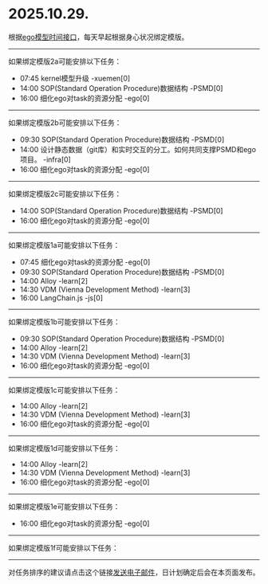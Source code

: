 # 2025.10.29.

根据[ego模型时间接口](https://gitee.com/hyg/blog/blob/master/timeflow.md)，每天早起根据身心状况绑定模版。

---
如果绑定模版2a可能安排以下任务：

- 07:45	kernel模型升级 -xuemen[0]
- 14:00	SOP(Standard Operation Procedure)数据结构 -PSMD[0]
- 16:00	细化ego对task的资源分配 -ego[0]

---
如果绑定模版2b可能安排以下任务：

- 09:30	SOP(Standard Operation Procedure)数据结构 -PSMD[0]
- 14:00	设计静态数据（git库）和实时交互的分工。如何共同支撑PSMD和ego项目。 -infra[0]
- 16:00	细化ego对task的资源分配 -ego[0]

---
如果绑定模版2c可能安排以下任务：

- 14:00	SOP(Standard Operation Procedure)数据结构 -PSMD[0]
- 16:00	细化ego对task的资源分配 -ego[0]

---
如果绑定模版1a可能安排以下任务：

- 07:45	细化ego对task的资源分配 -ego[0]
- 09:30	SOP(Standard Operation Procedure)数据结构 -PSMD[0]
- 14:00	Alloy -learn[2]
- 14:30	VDM (Vienna Development Method) -learn[3]
- 16:00	LangChain.js -js[0]

---
如果绑定模版1b可能安排以下任务：

- 09:30	SOP(Standard Operation Procedure)数据结构 -PSMD[0]
- 14:00	Alloy -learn[2]
- 14:30	VDM (Vienna Development Method) -learn[3]
- 16:00	细化ego对task的资源分配 -ego[0]

---
如果绑定模版1c可能安排以下任务：

- 14:00	Alloy -learn[2]
- 14:30	VDM (Vienna Development Method) -learn[3]
- 16:00	细化ego对task的资源分配 -ego[0]

---
如果绑定模版1d可能安排以下任务：

- 14:00	Alloy -learn[2]
- 14:30	VDM (Vienna Development Method) -learn[3]
- 16:00	细化ego对task的资源分配 -ego[0]

---
如果绑定模版1e可能安排以下任务：

- 16:00	细化ego对task的资源分配 -ego[0]

---
如果绑定模版1f可能安排以下任务：


---
对任务排序的建议请点击这个链接<a href="mailto:huangyg@mars22.com?subject=关于2025.10.29.任务排序的建议&body=date: 2025.10.29.%0D%0Afile: ../../blog/release/time/d.20251029.md%0D%0A---请勿修改邮件主题及以上内容---%0D%0A">发送电子邮件</a>，日计划确定后会在本页面发布。